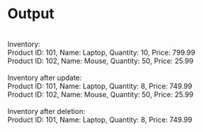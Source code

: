 # Output

<br>Inventory:
<br>Product ID: 101, Name: Laptop, Quantity: 10, Price: 799.99
<br>Product ID: 102, Name: Mouse, Quantity: 50, Price: 25.99
<br>
<br>Inventory after update:
<br>Product ID: 101, Name: Laptop, Quantity: 8, Price: 749.99
<br>Product ID: 102, Name: Mouse, Quantity: 50, Price: 25.99
<br>
<br>Inventory after deletion:
<br>Product ID: 101, Name: Laptop, Quantity: 8, Price: 749.99
